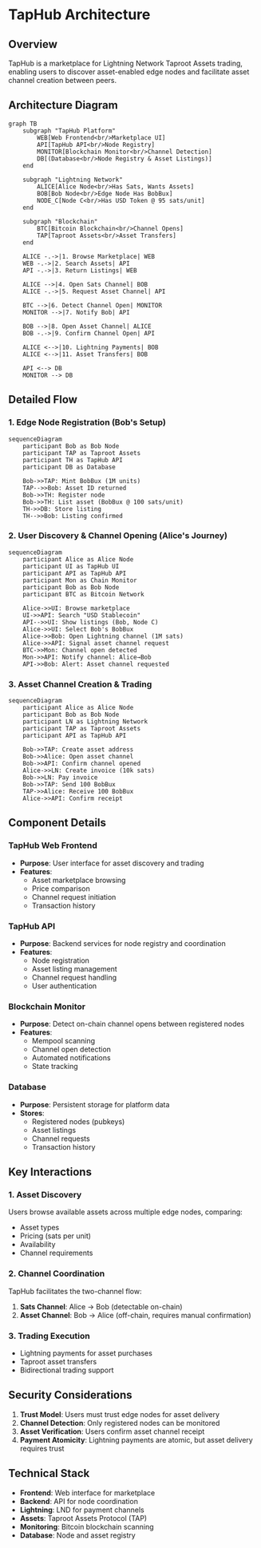 # TapHub Architecture

## Overview

TapHub is a marketplace for Lightning Network Taproot Assets trading, enabling users to discover asset-enabled edge nodes and facilitate asset channel creation between peers.

## Architecture Diagram

```mermaid
graph TB
    subgraph "TapHub Platform"
        WEB[Web Frontend<br/>Marketplace UI]
        API[TapHub API<br/>Node Registry]
        MONITOR[Blockchain Monitor<br/>Channel Detection]
        DB[(Database<br/>Node Registry & Asset Listings)]
    end

    subgraph "Lightning Network"
        ALICE[Alice Node<br/>Has Sats, Wants Assets]
        BOB[Bob Node<br/>Edge Node Has BobBux]
        NODE_C[Node C<br/>Has USD Token @ 95 sats/unit]
    end

    subgraph "Blockchain"
        BTC[Bitcoin Blockchain<br/>Channel Opens]
        TAP[Taproot Assets<br/>Asset Transfers]
    end

    ALICE -.->|1. Browse Marketplace| WEB
    WEB -.->|2. Search Assets| API
    API -.->|3. Return Listings| WEB
    
    ALICE -->|4. Open Sats Channel| BOB
    ALICE -.->|5. Request Asset Channel| API
    
    BTC -->|6. Detect Channel Open| MONITOR
    MONITOR -->|7. Notify Bob| API
    
    BOB -->|8. Open Asset Channel| ALICE
    BOB -.->|9. Confirm Channel Open| API
    
    ALICE <-->|10. Lightning Payments| BOB
    ALICE <-->|11. Asset Transfers| BOB
    
    API <--> DB
    MONITOR --> DB
```

## Detailed Flow

### 1. Edge Node Registration (Bob's Setup)
```mermaid
sequenceDiagram
    participant Bob as Bob Node
    participant TAP as Taproot Assets
    participant TH as TapHub API
    participant DB as Database

    Bob->>TAP: Mint BobBux (1M units)
    TAP-->>Bob: Asset ID returned
    Bob->>TH: Register node
    Bob->>TH: List asset (BobBux @ 100 sats/unit)
    TH->>DB: Store listing
    TH-->>Bob: Listing confirmed
```

### 2. User Discovery & Channel Opening (Alice's Journey)
```mermaid
sequenceDiagram
    participant Alice as Alice Node
    participant UI as TapHub UI
    participant API as TapHub API
    participant Mon as Chain Monitor
    participant Bob as Bob Node
    participant BTC as Bitcoin Network

    Alice->>UI: Browse marketplace
    UI->>API: Search "USD Stablecoin"
    API-->>UI: Show listings (Bob, Node C)
    Alice->>UI: Select Bob's BobBux
    Alice->>Bob: Open Lightning channel (1M sats)
    Alice->>API: Signal asset channel request
    BTC->>Mon: Channel open detected
    Mon->>API: Notify channel: Alice→Bob
    API->>Bob: Alert: Asset channel requested
```

### 3. Asset Channel Creation & Trading
```mermaid
sequenceDiagram
    participant Alice as Alice Node
    participant Bob as Bob Node
    participant LN as Lightning Network
    participant TAP as Taproot Assets
    participant API as TapHub API

    Bob->>TAP: Create asset address
    Bob->>Alice: Open asset channel
    Bob->>API: Confirm channel opened
    Alice->>LN: Create invoice (10k sats)
    Bob->>LN: Pay invoice
    Bob->>TAP: Send 100 BobBux
    TAP->>Alice: Receive 100 BobBux
    Alice->>API: Confirm receipt
```

## Component Details

### TapHub Web Frontend
- **Purpose**: User interface for asset discovery and trading
- **Features**:
  - Asset marketplace browsing
  - Price comparison
  - Channel request initiation
  - Transaction history

### TapHub API
- **Purpose**: Backend services for node registry and coordination
- **Features**:
  - Node registration
  - Asset listing management
  - Channel request handling
  - User authentication

### Blockchain Monitor
- **Purpose**: Detect on-chain channel opens between registered nodes
- **Features**:
  - Mempool scanning
  - Channel open detection
  - Automated notifications
  - State tracking

### Database
- **Purpose**: Persistent storage for platform data
- **Stores**:
  - Registered nodes (pubkeys)
  - Asset listings
  - Channel requests
  - Transaction history

## Key Interactions

### 1. Asset Discovery
Users browse available assets across multiple edge nodes, comparing:
- Asset types
- Pricing (sats per unit)
- Availability
- Channel requirements

### 2. Channel Coordination
TapHub facilitates the two-channel flow:
1. **Sats Channel**: Alice → Bob (detectable on-chain)
2. **Asset Channel**: Bob → Alice (off-chain, requires manual confirmation)

### 3. Trading Execution
- Lightning payments for asset purchases
- Taproot asset transfers
- Bidirectional trading support

## Security Considerations

1. **Trust Model**: Users must trust edge nodes for asset delivery
2. **Channel Detection**: Only registered nodes can be monitored
3. **Asset Verification**: Users confirm asset channel receipt
4. **Payment Atomicity**: Lightning payments are atomic, but asset delivery requires trust

## Technical Stack

- **Frontend**: Web interface for marketplace
- **Backend**: API for node coordination
- **Lightning**: LND for payment channels
- **Assets**: Taproot Assets Protocol (TAP)
- **Monitoring**: Bitcoin blockchain scanning
- **Database**: Node and asset registry